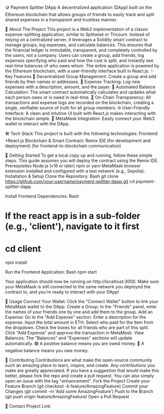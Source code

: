

🪙 Payment Splitter DApp
A decentralized application (DApp) built on the Ethereum blockchain that allows groups of friends to easily track and split shared expenses in a transparent and trustless manner.

📖 About The Project
This project is a Web3 implementation of a classic expense-splitting application, similar to Splitwise or Tricount. Instead of relying on a centralized server, it leverages a Solidity smart contract to manage groups, log expenses, and calculate balances. This ensures that the financial ledger is immutable, transparent, and completely controlled by the users, not a company.
Users can create a group, add friends, log expenses specifying who paid and how the cost is split, and instantly see real-time balances of who owes whom. The entire application is powered by the Ethereum blockchain, with a user-friendly interface built in React.js.
✨ Key Features
👥 Decentralized Group Management: Create a group and add friends by their names or addresses.
💸 Expense Tracking: Log new expenses with a description, amount, and the payer.
🧮 Automated Balance Calculation: The smart contract automatically calculates and updates what each person owes or is owed in real-time.
🔗 On-Chain Transparency: All transactions and expense logs are recorded on the blockchain, creating a single, verifiable source of truth for all group members.
🌐 User-Friendly Interface: A clean and intuitive UI built with React.js makes interacting with the blockchain simple.
🦊 MetaMask Integration: Easily connect your Web3 wallet to interact with the DApp.

🛠️ Tech Stack
This project is built with the following technologies:
Frontend:
*React.js
Blockchain & Smart Contract:
Remix IDE (for development and deployment)
(for frontend-to-blockchain communication)

🚀 Getting Started
To get a local copy up and running, follow these simple steps. This guide assumes you will deploy the contract using the Remix IDE.
Prerequisites
Node.js (v16 or later)
npm or yarn
MetaMask browser extension installed and configured with a test network (e.g., Sepolia).
Installation & Setup
Clone the Repository:
Bash
git clone https://github.com/your-username/payment-splitter-dapp.git
cd payment-splitter-dapp




Install Frontend Dependencies:
Bash
# If the react app is in a sub-folder (e.g., 'client'), navigate to it first
# cd client
npm install



Run the Frontend Application:
Bash
npm start


Your application should now be running on http://localhost:3000. Make sure your MetaMask is still connected to the same network you deployed the contract to, and you're ready to interact with your DApp!

🎯 Usage
Connect Your Wallet: Click the "Connect Wallet" button to link your MetaMask wallet to the DApp.
Create a Group: In the "Friends" panel, enter the names of your friends one by one and add them to the group.
Add an Expense:
Go to the "Add Expense" section.
Enter a description for the expense.
Input the total amount in ETH.
Select who paid for the item from the dropdown.
Check the boxes for all friends who are part of this split.
Click "Add Expense" and approve the transaction in MetaMask.
View Balances: The "Balances" and "Expenses" sections will update automatically.
🟢 A positive balance means you are owed money.
🔴 A negative balance means you owe money.

🤝 Contributing
Contributions are what make the open-source community such an amazing place to learn, inspire, and create. Any contributions you make are greatly appreciated.
If you have a suggestion that would make this better, please fork the repo and create a pull request. You can also simply open an issue with the tag "enhancement".
Fork the Project
Create your Feature Branch (git checkout -b feature/AmazingFeature)
Commit your Changes (git commit -m 'Add some AmazingFeature')
Push to the Branch (git push origin feature/AmazingFeature)
Open a Pull Request


📧 Contact
Project Link: 

